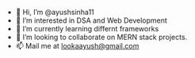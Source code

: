 - 👋 Hi, I’m @ayushsinha11
- 👀 I’m interested in DSA and Web Development
- 🌱 I’m currently learning differnt frameworks
- 💞️ I’m looking to collaborate on MERN stack projects.
- 📫 Mail me at lookaayush@gmail.com

<!---
ayushsinha11/ayushsinha11 is a ✨ special ✨ repository because its `README.md` (this file) appears on your GitHub profile.
You can click the Preview link to take a look at your changes.
--->
